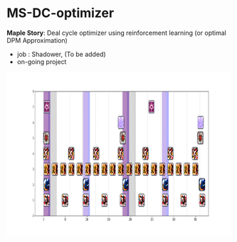 # MS-DC-optimizer
**Maple Story**: Deal cycle optimizer using reinforcement learning (or optimal DPM Approximation)
- job : Shadower, (To be added)
- on-going project
<img src="/res/shadower_dealcycle.png"  width="700" height="370">
